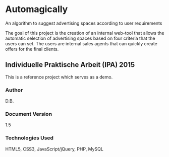 # Automagically
An algorithm to suggest advertising spaces according to user requirements

The goal of this project is the creation of an internal web-tool that allows the automatic selection of advertising spaces based on four criteria that the users can set. The users are internal sales agents that can quickly create offers for the final clients.

## Individuelle Praktische Arbeit (IPA) 2015

This is a reference project which serves as a demo. 

### Author

D.B.

### Document Version

1.5

### Technologies Used

HTML5, CSS3, JavaScript/jQuery, PHP, MySQL
